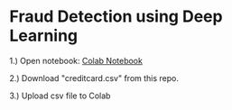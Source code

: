 # Fraud Detection using Deep Learning

1.) Open notebook:
[Colab Notebook](https://colab.research.google.com/github/ldselvera/Fraud_Detection_Deep_Learning/blob/main/Fraud_Detection.ipynb)

2.) Download "creditcard.csv" from this repo.

3.) Upload csv file to Colab
